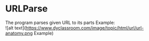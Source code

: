 # URLParse
The program parses given URL to its parts
Example:  
![alt text](https://www.dyclassroom.com/image/topic/html/url/url-anatomy.png Example)

